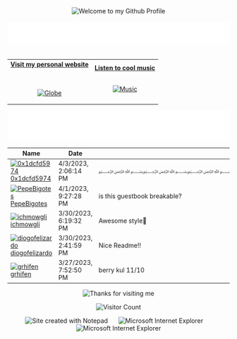 <!-- "Hero" Header -->
<div align="center">
  <img src="https://github.com/BrunnerLivio/brunnerlivio/blob/master/images/welcome.png?raw=true" style="max-width: 100%;" alt="Welcome to my Github Profile" />
  <br />
  <br />
  <img height="50" alt="My Name is Livio and I like Node.js" src="images/personal_note.svg" />
  <br />
  <br />

</div>

<!-- Social -->
<table width="100%" align="center">
<tr>
<td align="center">
<a href="https://brunnerliv.io">
<strong>Visit my personal website </strong>
<br />
<br />
<br />

<p>

<img alt="Globe" height="80" src="images/globe.gif">
</a>
</p>

</td>


<td align="center">
<a href="https://www.youtube.com/watch?v=3YxaaGgTQYM&ab_channel=EvanescenceVEVO">
<strong>Listen to cool music</strong>
<br />
<br />


<p>
<img height="100" alt="Music" src="images/music.gif"> 
</a>
</p>

</td>
</tr>
</table>

<div align="center">
<a href="https://github.com/BrunnerLivio/brunnerlivio/issues/62#issuecomment-new"><img src="images/guestbook.svg"></a> 
</div>

<!-- Guestbook -->
| Name | Date | Message |
|---|---|---|
| <a href="https://github.com/0x1dcfd5974"><img width="24" src="https://avatars.githubusercontent.com/u/91498221?s=24&u=34cdec9d7aff844ea5b45277c883ff9f99579836&v=4" alt="0x1dcfd5974" /> 0x1dcfd5974</a> |4/3/2023, 2:06:14 PM|﷽﷽﷽﷽﷽﷽﷽﷽﷽﷽﷽﷽﷽﷽﷽﷽﷽﷽﷽﷽﷽﷽﷽﷽﷽﷽﷽﷽﷽﷽﷽﷽﷽﷽﷽﷽﷽﷽﷽﷽﷽﷽﷽﷽﷽﷽﷽﷽﷽﷽﷽﷽﷽﷽﷽﷽﷽﷽﷽﷽﷽﷽﷽﷽﷽﷽﷽﷽﷽﷽﷽﷽﷽﷽﷽﷽﷽﷽﷽﷽﷽﷽﷽﷽﷽﷽﷽﷽﷽﷽﷽﷽﷽﷽﷽﷽﷽﷽﷽﷽﷽﷽﷽﷽﷽﷽﷽﷽﷽﷽﷽﷽﷽﷽﷽﷽﷽﷽﷽﷽﷽﷽﷽﷽﷽...|
| <a href="https://github.com/PepeBigotes"><img width="24" src="https://avatars.githubusercontent.com/u/107816872?s=24&u=5f78e8c50f9620faebf225ead9f5b7fd342ba9d5&v=4" alt="PepeBigotes" /> PepeBigotes</a> |4/1/2023, 9:27:28 PM|is this guestbook breakable?|
| <a href="https://github.com/ichmowgli"><img width="24" src="https://avatars.githubusercontent.com/u/85632615?s=24&u=c27c75ed4a2776c6187702e6fea315bb753470f1&v=4" alt="ichmowgli" /> ichmowgli</a> |3/30/2023, 6:19:32 PM|Awesome style🤪|
| <a href="https://github.com/diogofelizardo"><img width="24" src="https://avatars.githubusercontent.com/u/13451268?s=24&u=a38359e915700da949ddd5b17ec38a4ad08356d9&v=4" alt="diogofelizardo" /> diogofelizardo</a> |3/30/2023, 2:41:59 PM|Nice Readme!!|
| <a href="https://github.com/grhifen"><img width="24" src="https://avatars.githubusercontent.com/u/115049472?s=24&u=013b999557ccb28a40869a5d73bf8778eed4b106&v=4" alt="grhifen" /> grhifen</a> |3/27/2023, 7:52:50 PM|berry kul 11/10|
<!-- /Guestbook -->

<!-- Footer -->

<div align="center">

<img height="120" alt="Thanks for visiting me" width="100%" src="https://raw.githubusercontent.com/BrunnerLivio/brunnerlivio/master/images/marquee.svg" />
<br />

![Visitor Count](https://profile-counter.glitch.me/brunnerlivio/count.svg)


<img src="https://raw.githubusercontent.com/BrunnerLivio/brunnerlivio/master/images/notepad.gif" alt="Site created with Notepad" height="30" />
<!-- "margin-right: whatever;" -->
<span>&nbsp;&nbsp;&nbsp;&nbsp;</span>  
<img src="https://raw.githubusercontent.com/BrunnerLivio/brunnerlivio/master/images/ie_logo.gif" alt="Microsoft Internet Explorer" />
<span>&nbsp;&nbsp;&nbsp;&nbsp;</span>  
<img src="https://raw.githubusercontent.com/BrunnerLivio/brunnerlivio/master/images/noframes.gif" alt="Microsoft Internet Explorer" />

</div>
